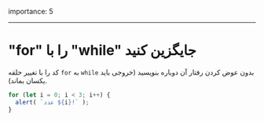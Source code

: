 importance: 5

---

# "for" را با "while" جایگزین کنید

کد را با تغییر حلقه `for` به `while` بدون عوض کردن رفتار آن دوباره بنویسید (خروجی باید یکسان بماند).

```js run
for (let i = 0; i < 3; i++) {
  alert( `عدد ${i}!` );
}
```


